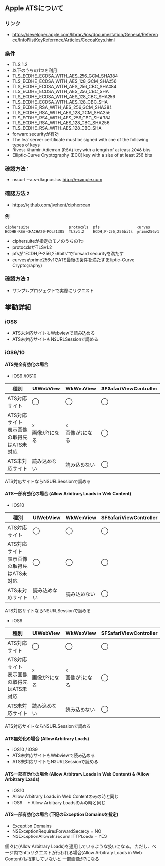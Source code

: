 
## Apple ATSについて
### リンク
* https://developer.apple.com/library/ios/documentation/General/Reference/InfoPlistKeyReference/Articles/CocoaKeys.html

### 条件

* TLS 1.2
* 以下のうちの1つを利用
 * TLS_ECDHE_ECDSA_WITH_AES_256_GCM_SHA384
 * TLS_ECDHE_ECDSA_WITH_AES_128_GCM_SHA256
 * TLS_ECDHE_ECDSA_WITH_AES_256_CBC_SHA384
 * TLS_ECDHE_ECDSA_WITH_AES_256_CBC_SHA
 * TLS_ECDHE_ECDSA_WITH_AES_128_CBC_SHA256
 * TLS_ECDHE_ECDSA_WITH_AES_128_CBC_SHA
 * TLS_ECDHE_RSA_WITH_AES_256_GCM_SHA384
 * TLS_ECDHE_RSA_WITH_AES_128_GCM_SHA256
 * TLS_ECDHE_RSA_WITH_AES_256_CBC_SHA384
 * TLS_ECDHE_RSA_WITH_AES_128_CBC_SHA256
 * TLS_ECDHE_RSA_WITH_AES_128_CBC_SHA
* forward securityが有効
* The leaf server certificate must be signed with one of the following types of keys
 * Rivest-Shamir-Adleman (RSA) key with a length of at least 2048 bits
 * Elliptic-Curve Cryptography (ECC) key with a size of at least 256 bits

### 確認方法 1

* nscurl  --ats-diagnostics http://example.com


### 確認方法 2

* https://github.com/jvehent/cipherscan

#### 例

```
ciphersuite                  protocols  pfs                 curves
ECDHE-RSA-CHACHA20-POLY1305  TLSv1.2    ECDH,P-256,256bits  prime256v1
```

* ciphersuiteが指定のモノのうちの1つ
* protocolsがTLSv1.2
* pfsが"ECDH,P-256,256bits"でforward securityを満たす
* curvesがprime256v1でATS最後の条件を満たす(Elliptic-Curve Cryptography)

### 確認方法 3
* サンプルプロジェクトで実際にリクエスト


## 挙動詳細

### iOS8

* ATS未対応サイトもWebviewで読み込める
* ATS未対応サイトもNSURLSessionで読める

### iOS9/10

#### ATS完全有効化の場合

* iOS9 /iOS10

|種別|UIWebView | WkWebView | SFSafariViewController|
|-----|-----|-----|-----|
|ATS対応サイト|◯|◯|◯|
|ATS対応サイト<br />表示画像の取得先はATS未対応|☓<br />画像が?になる|☓<br />画像が?になる|◯|
|ATS未対応サイト|読み込めない|読み込めない|◯|

ATS対応サイトならNSURLSessionで読める

#### ATS一部有効化の場合 (Allow Arbitrary Loads in Web Content)

* iOS10

|種別|UIWebView | WkWebView | SFSafariViewController|
|-----|-----|-----|-----|
|ATS対応サイト|◯|◯|◯|
|ATS対応サイト<br />表示画像の取得先はATS未対応|◯|◯|◯|
|ATS未対応サイト|読み込めない|読み込めない|◯|

ATS対応サイトならNSURLSessionで読める

* iOS9

|種別|UIWebView | WkWebView | SFSafariViewController|
|-----|-----|-----|-----|
|ATS対応サイト|◯|◯|◯|
|ATS対応サイト<br />表示画像の取得先はATS未対応|☓<br />画像が?になる|☓<br />画像が?になる|◯|
|ATS未対応サイト|読み込めない|読み込めない|◯|

ATS対応サイトならNSURLSessionで読める

#### ATS無効化の場合 (Allow Arbitrary Loads)

* iOS10 / iOS9
 * ATS未対応サイトもWebviewで読み込める
 * ATS未対応サイトもNSURLSessionで読める

#### ATS一部有効化の場合 (Allow Arbitrary Loads in Web Content) & (Allow Arbitrary Loads)

* iOS10
 * Allow Arbitrary Loads in Web Contentのみの時と同じ
* iOS9
　* Allow Arbitrary Loadsのみの時と同じ

#### ATS一部有効化の場合 (下記のException Domainsを指定)

* Exception Domains
 * NSExceptionRequiresForwardSecrecy = NO
 * NSExceptionAllowsInsecureHTTPLoads = YES

個々に(Allow Arbitrary Loads)を適用しているような扱いになる。
ただし、ページ内でhttpリクエストが行われる場合(Allow Arbitrary Loads in Web Content)も指定していないと
一部画像が?になる




